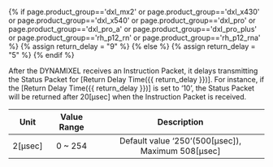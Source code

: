 {% if page.product_group=='dxl_mx2' or page.product_group=='dxl_x430' or page.product_group=='dxl_x540' or page.product_group=='dxl_pro' or page.product_group=='dxl_pro_a' or page.product_group=='dxl_pro_plus' or page.product_group=='rh_p12_rn' or page.product_group=='rh_p12_rna' %}
{% assign return_delay = "9" %}
{% else %}
{% assign return_delay = "5" %}
{% endif %}

After the DYNAMIXEL receives an Instruction Packet, it delays transmitting the Status Packet for [Return Delay Time({{ return_delay }})]. 
For instance, if the [Return Delay Time({{ return_delay }})] is set to ‘10’, the Status Packet will be returned after 20[μsec] when the Instruction Packet is received.

|Unit| Value Range    | Description     |
| :------------: | :------------: | :------------: |
| 2[μsec] | 0 ~ 254 | Default value ‘250’(500[μsec]), Maximum 508[μsec] |
